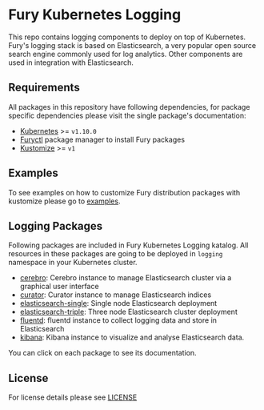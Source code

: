 # Fury Kubernetes Logging

This repo contains logging components to deploy on top of Kubernetes. Fury's
logging stack is based on Elasticsearch, a very popular open source search
engine commonly used for log analytics. Other components are used in integration
with Elasticsearch.

## Requirements

All packages in this repository have following dependencies, for package
specific dependencies please visit the single package's documentation:

- [Kubernetes](https://kubernetes.io) >= `v1.10.0`
- [Furyctl](https://github.com/sighup-io/furyctl) package manager to install Fury packages
- [Kustomize](https://github.com/kubernetes-sigs/kustomize) >= `v1` 


## Examples

To see examples on how to customize Fury distribution packages with kustomize
please go to
[examples](examples).


## Logging Packages

Following packages are included in Fury Kubernetes Logging katalog. All
resources in these packages are going to be deployed in `logging` namespace in
your Kubernetes cluster.

- [cerebro](cerebro):
  Cerebro instance to manage Elasticsearch cluster via a graphical user
  interface
- [curator](curator):
  Curator instance to manage Elasticsearch indices
- [elasticsearch-single](elasticsearch-single):
  Single node Elasticsearch deployment
- [elasticsearch-triple](elasticsearch-triple):
  Three node Elasticsearch cluster deployment
- [fluentd](fluentd):
  fluentd instance to collect logging data and store in Elasticsearch
- [kibana](kibana):
  Kibana instance to visualize and analyse Elasticsearch data.

You can click on each package to see its documentation.

## License

For license details please see [LICENSE](https://sighup.io/fury/license) 
